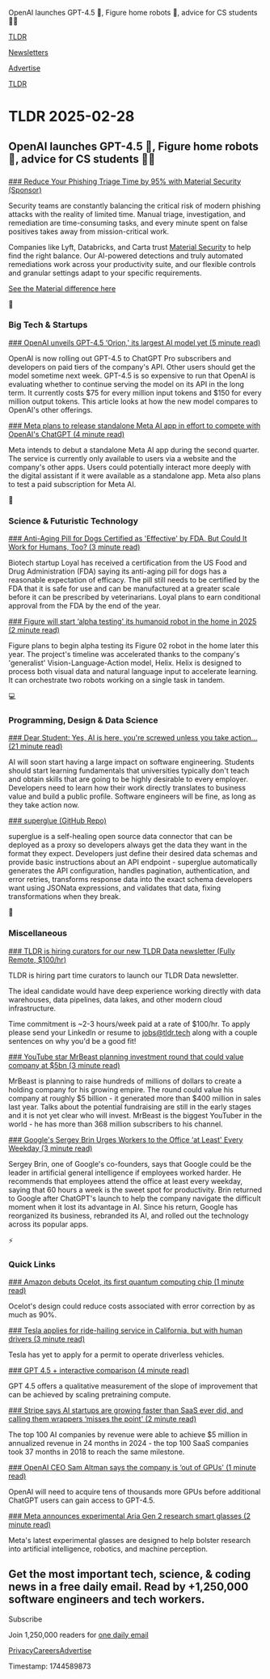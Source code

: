 OpenAI launches GPT-4.5 🧠, Figure home robots 🤖, advice for CS students 👨‍💻

[TLDR](/)

[Newsletters](/newsletters)

[Advertise](https://advertise.tldr.tech/)

[TLDR](/)

# TLDR 2025-02-28

## OpenAI launches GPT-4.5 🧠, Figure home robots 🤖, advice for CS students 👨‍💻

### 

[### Reduce Your Phishing Triage Time by 95% with Material Security (Sponsor)](https://material.security/lp-cloud-office-security?utm_source=third-party&amp;utm_medium=email&amp;utm_campaign=20250227-tldr)

Security teams are constantly balancing the critical risk of modern phishing attacks with the reality of limited time. Manual triage, investigation, and remediation are time-consuming tasks, and every minute spent on false positives takes away from mission-critical work.

Companies like Lyft, Databricks, and Carta trust [Material Security](https://material.security/lp-cloud-office-security?utm_source=third-party&utm_medium=email&utm_campaign=20250227-tldr) to help find the right balance. Our AI-powered detections and truly automated remediations work across your productivity suite, and our flexible controls and granular settings adapt to your specific requirements.

[See the Material difference here](https://material.security/lp-cloud-office-security?utm_source=third-party&utm_medium=email&utm_campaign=20250227-tldr)

📱

### Big Tech & Startups

[### OpenAI unveils GPT-4.5 ‘Orion,' its largest AI model yet (5 minute read)](https://techcrunch.com/2025/02/27/openai-unveils-gpt-4-5-orion-its-largest-ai-model-yet/?utm_source=tldrnewsletter)

OpenAI is now rolling out GPT-4.5 to ChatGPT Pro subscribers and developers on paid tiers of the company's API. Other users should get the model sometime next week. GPT-4.5 is so expensive to run that OpenAI is evaluating whether to continue serving the model on its API in the long term. It currently costs $75 for every million input tokens and $150 for every million output tokens. This article looks at how the new model compares to OpenAI's other offerings.

[### Meta plans to release standalone Meta AI app in effort to compete with OpenAI's ChatGPT (4 minute read)](https://www.cnbc.com/2025/02/27/meta-plans-to-release-a-standalone-meta-ai-app.html?taid=67c0d5de46927f0001fb1981&amp;utm_campaign=trueanthem&amp;utm_medium=social&amp;utm_source=twitter%7Cmain)

Meta intends to debut a standalone Meta AI app during the second quarter. The service is currently only available to users via a website and the company's other apps. Users could potentially interact more deeply with the digital assistant if it were available as a standalone app. Meta also plans to test a paid subscription for Meta AI.

🚀

### Science & Futuristic Technology

[### Anti-Aging Pill for Dogs Certified as 'Effective' by FDA. But Could It Work for Humans, Too? (3 minute read)](https://people.com/anti-aging-pill-for-dogs-one-step-closer-to-being-on-the-market-11687470?utm_source=tldrnewsletter)

Biotech startup Loyal has received a certification from the US Food and Drug Administration (FDA) saying its anti-aging pill for dogs has a reasonable expectation of efficacy. The pill still needs to be certified by the FDA that it is safe for use and can be manufactured at a greater scale before it can be prescribed by veterinarians. Loyal plans to earn conditional approval from the FDA by the end of the year.

[### Figure will start ‘alpha testing' its humanoid robot in the home in 2025 (2 minute read)](https://techcrunch.com/2025/02/27/figure-will-start-alpha-testing-its-humanoid-robot-in-the-home-in-2025/?utm_source=tldrnewsletter)

Figure plans to begin alpha testing its Figure 02 robot in the home later this year. The project's timeline was accelerated thanks to the company's 'generalist' Vision-Language-Action model, Helix. Helix is designed to process both visual data and natural language input to accelerate learning. It can orchestrate two robots working on a single task in tandem.

💻

### Programming, Design & Data Science

[### Dear Student: Yes, AI is here, you're screwed unless you take action... (21 minute read)](https://ghuntley.com/screwed/?utm_source=tldrnewsletter)

AI will soon start having a large impact on software engineering. Students should start learning fundamentals that universities typically don't teach and obtain skills that are going to be highly desirable to every employer. Developers need to learn how their work directly translates to business value and build a public profile. Software engineers will be fine, as long as they take action now.

[### superglue (GitHub Repo)](https://github.com/superglue-ai/superglue?utm_source=tldrnewsletter)

superglue is a self-healing open source data connector that can be deployed as a proxy so developers always get the data they want in the format they expect. Developers just define their desired data schemas and provide basic instructions about an API endpoint - superglue automatically generates the API configuration, handles pagination, authentication, and error retries, transforms response data into the exact schema developers want using JSONata expressions, and validates that data, fixing transformations when they break.

🎁

### Miscellaneous

[### TLDR is hiring curators for our new TLDR Data newsletter (Fully Remote, $100/hr)](mailto:jobs@tldr.tech?utm_source=tldrnewsletter)

TLDR is hiring part time curators to launch our TLDR Data newsletter.

The ideal candidate would have deep experience working directly with data warehouses, data pipelines, data lakes, and other modern cloud infrastructure.

Time commitment is ~2-3 hours/week paid at a rate of $100/hr. To apply please send your LinkedIn or resume to [jobs@tldr.tech](mailto:jobs@tldr.tech) along with a couple sentences on why you'd be a good fit!

[### YouTube star MrBeast planning investment round that could value company at $5bn (3 minute read)](https://www.theguardian.com/technology/2025/feb/27/youtube-star-mrbeast-planning-investment-round-that-could-value-company?utm_source=tldrnewsletter)

MrBeast is planning to raise hundreds of millions of dollars to create a holding company for his growing empire. The round could value his company at roughly $5 billion - it generated more than $400 million in sales last year. Talks about the potential fundraising are still in the early stages and it is not yet clear who will invest. MrBeast is the biggest YouTuber in the world - he has more than 368 million subscribers to his channel.

[### Google's Sergey Brin Urges Workers to the Office ‘at Least' Every Weekday (3 minute read)](https://www.nytimes.com/2025/02/27/technology/google-sergey-brin-return-to-office.html?unlocked_article_code=1.0U4.A8Eb.6hfgL-MPLsba&amp;smid=url-share&amp;utm_source=tldrnewsletter)

Sergey Brin, one of Google's co-founders, says that Google could be the leader in artificial general intelligence if employees worked harder. He recommends that employees attend the office at least every weekday, saying that 60 hours a week is the sweet spot for productivity. Brin returned to Google after ChatGPT's launch to help the company navigate the difficult moment when it lost its advantage in AI. Since his return, Google has reorganized its business, rebranded its AI, and rolled out the technology across its popular apps.

⚡

### Quick Links

[### Amazon debuts Ocelot, its first quantum computing chip (1 minute read)](https://techcrunch.com/2025/02/27/amazon-debuts-ocelot-its-first-quantum-computing-chip/?utm_source=tldrnewsletter)

Ocelot's design could reduce costs associated with error correction by as much as 90%.

[### Tesla applies for ride-hailing service in California, but with human drivers (3 minute read)](https://electrek.co/2025/02/27/tesla-applies-for-ride-hailing-service-in-california-but-with-human-drivers/?utm_source=tldrnewsletter)

Tesla has yet to apply for a permit to operate driverless vehicles.

[### GPT 4.5 + interactive comparison (4 minute read)](https://threadreaderapp.com/thread/1895213020982472863.html?utm_source=tldrnewsletter)

GPT 4.5 offers a qualitative measurement of the slope of improvement that can be achieved by scaling pretraining compute.

[### Stripe says AI startups are growing faster than SaaS ever did, and calling them wrappers ‘misses the point' (2 minute read)](https://techcrunch.com/2025/02/27/stripe-ceo-says-ai-startups-are-growing-faster-than-saas-ever-did-and-calling-them-wrappers-misses-the-point/?utm_source=tldrnewsletter)

The top 100 AI companies by revenue were able to achieve $5 million in annualized revenue in 24 months in 2024 - the top 100 SaaS companies took 37 months in 2018 to reach the same milestone.

[### OpenAI CEO Sam Altman says the company is ‘out of GPUs' (1 minute read)](https://techcrunch.com/2025/02/27/openai-ceo-sam-altman-says-the-company-is-out-of-gpus/?utm_source=tldrnewsletter)

OpenAI will need to acquire tens of thousands more GPUs before additional ChatGPT users can gain access to GPT-4.5.

[### Meta announces experimental Aria Gen 2 research smart glasses (2 minute read)](https://www.cnbc.com/2025/02/27/meta-announces-experimental-aria-gen-2-research-smart-glasses.html?utm_source=tldrnewsletter)

Meta's latest experimental glasses are designed to help bolster research into artificial intelligence, robotics, and machine perception.

## Get the most important tech, science, & coding news in a free daily email. Read by +1,250,000 software engineers and tech workers.

Subscribe

Join 1,250,000 readers for [one daily email](/api/latest/tech)

[Privacy](/privacy)[Careers](https://jobs.ashbyhq.com/tldr.tech)[Advertise](/tech/advertise)

Timestamp: 1744589873